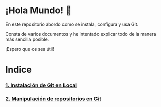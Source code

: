 # ¡Hola Mundo! :wave:
En este repositorio abordo como se instala, configura y usa Git.

Consta de varios documentos y he intentado explicar todo de la manera más sencilla posible.

¡Espero que os sea útil!


# Indice

### [1. Instalación de Git en Local](https://github.com/GersanCabo/Uso-de-Git/blob/main/Instalacion%20de%20Git%20en%20Local.MD)

### [2. Manipulación de repositorios en Git](https://github.com/GersanCabo/Uso-de-Git/blob/main/Manipulaci%C3%B3n%20de%20repositorios%20en%20Git.MD)
